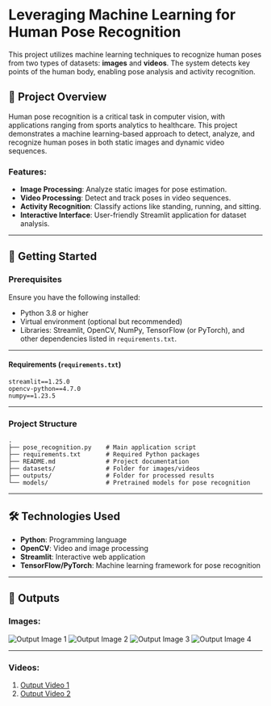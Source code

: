 # Leveraging Machine Learning for Human Pose Recognition

This project utilizes machine learning techniques to recognize human poses from two types of datasets: **images** and **videos**. The system detects key points of the human body, enabling pose analysis and activity recognition.

## 📜 Project Overview

Human pose recognition is a critical task in computer vision, with applications ranging from sports analytics to healthcare. This project demonstrates a machine learning-based approach to detect, analyze, and recognize human poses in both static images and dynamic video sequences.

### Features:
- **Image Processing**: Analyze static images for pose estimation.
- **Video Processing**: Detect and track poses in video sequences.
- **Activity Recognition**: Classify actions like standing, running, and sitting.
- **Interactive Interface**: User-friendly Streamlit application for dataset analysis.

---

## 🚀 Getting Started

### Prerequisites
Ensure you have the following installed:
- Python 3.8 or higher
- Virtual environment (optional but recommended)
- Libraries: Streamlit, OpenCV, NumPy, TensorFlow (or PyTorch), and other dependencies listed in `requirements.txt`.

---
#### Requirements (`requirements.txt`)
```plaintext
streamlit==1.25.0
opencv-python==4.7.0
numpy==1.23.5
```

---

### Project Structure
```plaintext
.
├── pose_recognition.py    # Main application script
├── requirements.txt       # Required Python packages
├── README.md              # Project documentation
├── datasets/              # Folder for images/videos
├── outputs/               # Folder for processed results
└── models/                # Pretrained models for pose recognition
```

---

## 🛠 Technologies Used
- **Python**: Programming language
- **OpenCV**: Video and image processing
- **Streamlit**: Interactive web application
- **TensorFlow/PyTorch**: Machine learning framework for pose recognition

---
## 🎥 Outputs
### Images:
![Output Image 1](Output_/Img_4.png)
![Output Image 2](Output_/Img_2.png)
![Output Image 3](Output_/Img_1.png)
![Output Image 4](Output_/Img_3.png)


---
### Videos:
1. [Output Video 1](outputs/output_video1.mp4)
2. [Output Video 2](outputs/output_video2.mp4)

